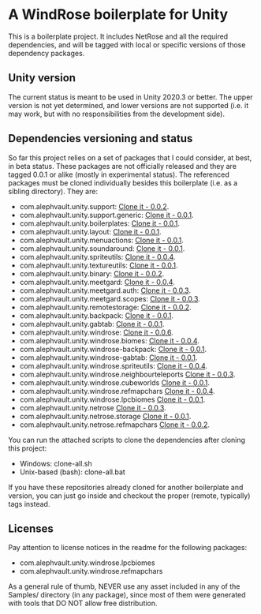 # A WindRose boilerplate for Unity

This is a boilerplate project. It includes NetRose and all the required dependencies, and will be tagged with local or specific versions of those dependency packages.

Unity version
-------------

The current status is meant to be used in Unity 2020.3 or better. The upper version is not yet determined, and lower versions are not supported (i.e. it may work, but with no responsibilities from the development side).

Dependencies versioning and status
----------------------------------

So far this project relies on a set of packages that I could consider, at best, in beta status. These packages are not officially released and they are tagged 0.0.1 or alike (mostly in experimental status). The referenced packages must be cloned individually besides this boilerplate (i.e. as a sibling directory). They are:

 - com.alephvault.unity.support: [Clone it - 0.0.2](https://github.com/AlephVault/unity-support/tree/0.0.2).
 - com.alephvault.unity.support.generic: [Clone it - 0.0.1](https://github.com/AlephVault/unity-support-generic/tree/0.0.1).
 - com.alephvault.unity.boilerplates: [Clone it - 0.0.1](https://github.com/AlephVault/unity-boilerplates/tree/0.0.1).
 - com.alephvault.unity.layout: [Clone it - 0.0.1](https://github.com/AlephVault/unity-layout/tree/0.0.1).
 - com.alephvault.unity.menuactions: [Clone it - 0.0.1](https://github.com/AlephVault/unity-menu-actions/tree/0.0.1).
 - com.alephvault.unity.soundaround: [Clone it - 0.0.1](https://github.com/AlephVault/unity-soundaround/tree/0.0.1).
 - com.alephvault.unity.spriteutils: [Clone it - 0.0.4](https://github.com/AlephVault/unity-spriteutils/tree/0.0.4).
 - com.alephvault.unity.textureutils: [Clone it - 0.0.1](https://github.com/AlephVault/unity-textureutils/tree/0.0.1).
 - com.alephvault.unity.binary: [Clone it - 0.0.2](https://github.com/AlephVault/unity-binary/tree/0.0.2).
 - com.alephvault.unity.meetgard: [Clone it - 0.0.4](https://github.com/AlephVault/unity-meetgard/tree/0.0.4).
 - com.alephvault.unity.meetgard.auth: [Clone it - 0.0.3](https://github.com/AlephVault/unity-meetgard-auth/tree/0.0.3).
 - com.alephvault.unity.meetgard.scopes: [Clone it - 0.0.3](https://github.com/AlephVault/unity-meetgard-scopes/tree/0.0.3).
 - com.alephvault.unity.remotestorage: [Clone it - 0.0.2](https://github.com/AlephVault/unity-remotestorage/tree/0.0.2).
 - com.alephvault.unity.backpack: [Clone it - 0.0.1](https://gitlab.com/AlephVault/unity-backpack/-/tree/0.0.1).
 - com.alephvault.unity.gabtab: [Clone it - 0.0.1](https://gitlab.com/AlephVault/unity-gabtab/-/tree/0.0.1).
 - com.alephvault.unity.windrose: [Clone it - 0.0.6](https://gitlab.com/AlephVault/unity-windrose/-/tree/0.0.6).
 - com.alephvault.unity.windrose.biomes: [Clone it - 0.0.4](https://gitlab.com/AlephVault/unity-windrose-biomes/-/tree/0.0.4).
 - com.alephvault.unity.windrose-backpack: [Clone it - 0.0.1](https://gitlab.com/AlephVault/unity-windrose-backpack-plugin/-/tree/0.0.1).
 - com.alephvault.unity.windrose-gabtab: [Clone it - 0.0.1](https://gitlab.com/AlephVault/unity-windrose-gabtab-plugin/-/tree/0.0.1).
 - com.alephvault.unity.windrose.spriteutils: [Clone it - 0.0.4](https://gitlab.com/AlephVault/unity-windrose-spriteutils/-/tree/0.0.4).
 - com.alephvault.unity.windrose.neighbourteleports [Clone it - 0.0.3](https://gitlab.com/AlephVault/unity-windrose-neighbourteleports/-/tree/0.0.3).
 - com.alephvault.unity.windrose.cubeworlds [Clone it - 0.0.1](https://gitlab.com/AlephVault/unity-windrose-cubeworlds/-/tree/0.0.1).
 - com.alephvault.unity.windrose.refmapchars [Clone it - 0.0.4](https://gitlab.com/AlephVault/unity-windrose-refmapchars/-/tree/0.0.4).
 - com.alephvault.unity.windrose.lpcbiomes [Clone it - 0.0.1](https://gitlab.com/AlephVault/unity-windrose-lpcbiomes/-/0.0.1).
 - com.alephvault.unity.netrose [Clone it - 0.0.3](https://gitlab.com/AlephVault/unity-netrose/-/tree/0.0.3).
 - com.alephvault.unity.netrose.storage [Clone it - 0.0.1](https://gitlab.com/AlephVault/unity-netrose-storage/-/tree/0.0.1).
 - com.alephvault.unity.netrose.refmapchars [Clone it - 0.0.2](https://gitlab.com/AlephVault/unity-netrose-refmapchars/-/tree/0.0.2).

You can run the attached scripts to clone the dependencies after cloning this project:

 - Windows: clone-all.sh
 - Unix-based (bash): clone-all.bat
 
If you have these repositories already cloned for another boilerplate and version, you can just go inside and checkout the proper (remote, typically) tags instead.

Licenses
--------

Pay attention to license notices in the readme for the following packages:

 - com.alephvault.unity.windrose.lpcbiomes
 - com.alephvault.unity.windrose.refmapchars

As a general rule of thumb, NEVER use any asset included in any of the Samples/ directory (in any package), since most of them were generated with tools that DO NOT allow free distribution.

